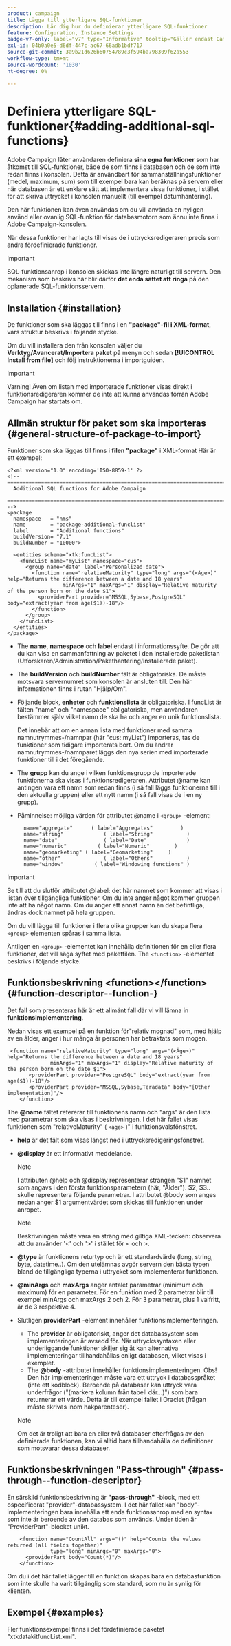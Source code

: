 ```yaml
---
product: campaign
title: Lägga till ytterligare SQL-funktioner
description: Lär dig hur du definierar ytterligare SQL-funktioner
feature: Configuration, Instance Settings
badge-v7-only: label="v7" type="Informative" tooltip="Gäller endast Campaign Classic v7"
exl-id: 04b0a0e5-d6df-447c-ac67-66adb1bdf717
source-git-commit: 3a9b21d626b60754789c3f594ba798309f62a553
workflow-type: tm+mt
source-wordcount: '1030'
ht-degree: 0%

---
```


# Definiera ytterligare SQL-funktioner{#adding-additional-sql-functions}

Adobe Campaign låter användaren definiera **sina egna funktioner** som har åtkomst till SQL-funktioner, både de som finns i databasen och de som inte redan finns i konsolen. Detta är användbart för sammanställningsfunktioner (medel, maximum, sum) som till exempel bara kan beräknas på servern eller när databasen är ett enklare sätt att implementera vissa funktioner, i stället för att skriva uttrycket i konsolen manuellt (till exempel datumhantering).

Den här funktionen kan även användas om du vill använda en nyligen använd eller ovanlig SQL-funktion för databasmotorn som ännu inte finns i Adobe Campaign-konsolen.

När dessa funktioner har lagts till visas de i uttrycksredigeraren precis som andra fördefinierade funktioner.

>[!IMPORTANT]
>
>SQL-funktionsanrop i konsolen skickas inte längre naturligt till servern. Den mekanism som beskrivs här blir därför **det enda sättet att ringa** på den oplanerade SQL-funktionsservern.

## Installation {#installation}

De funktioner som ska läggas till finns i en **&quot;package&quot;-fil i XML-format**, vars struktur beskrivs i följande stycke.

Om du vill installera den från konsolen väljer du **Verktyg/Avancerat/Importera paket** på menyn och sedan **[!UICONTROL Install from file]** och följ instruktionerna i importguiden.

>[!IMPORTANT]
>
>Varning! Även om listan med importerade funktioner visas direkt i funktionsredigeraren kommer de inte att kunna användas förrän Adobe Campaign har startats om.

## Allmän struktur för paket som ska importeras {#general-structure-of-package-to-import}

Funktioner som ska läggas till finns i **filen &quot;package&quot;** i XML-format Här är ett exempel:

```
<?xml version="1.0" encoding='ISO-8859-1' ?>
<!-- ===========================================================================
  Additional SQL functions for Adobe Campaign
  ========================================================================== -->
<package
  namespace   = "nms"
  name        = "package-additional-funclist"
  label       = "Additional functions"
  buildVersion= "7.1"
  buildNumber = "10000">

  <entities schema="xtk:funcList">
    <funcList name="myList" namespace="cus">
      <group name="date" label="Personalized date">
        <function name="relativeMaturity" type="long" args="(<Âge>)" help="Returns the difference between a date and 18 years"
                  minArgs="1" maxArgs="1" display="Relative maturity of the person born on the date $1">
          <providerPart provider="MSSQL,Sybase,PostgreSQL" body="extract(year from age($1))-18"/>
        </function>
      </group>
    </funcList>
  </entities>
</package>
```

* The **name**, **namespace** och **label** endast i informationssyfte. De gör att du kan visa en sammanfattning av paketet i den installerade paketlistan (Utforskaren/Administration/Pakethantering/Installerade paket).
* The **buildVersion** och **buildNumber** fält är obligatoriska. De måste motsvara servernumret som konsolen är ansluten till. Den här informationen finns i rutan &quot;Hjälp/Om&quot;.
* Följande block, **enheter** och **funktionslista** är obligatoriska. I funcList är fälten &quot;name&quot; och &quot;namespace&quot; obligatoriska, men användaren bestämmer själv vilket namn de ska ha och anger en unik funktionslista.

  Det innebär att om en annan lista med funktioner med samma namnutrymmes-/namnpar (här &quot;cus::myList&quot;) importeras, tas de funktioner som tidigare importerats bort. Om du ändrar namnutrymmes-/namnparet läggs den nya serien med importerade funktioner till i det föregående.

* The **grupp** kan du ange i vilken funktionsgrupp de importerade funktionerna ska visas i funktionsredigeraren. Attributet @name kan antingen vara ett namn som redan finns (i så fall läggs funktionerna till i den aktuella gruppen) eller ett nytt namn (i så fall visas de i en ny grupp).
* Påminnelse: möjliga värden för attributet @name i `<group>` -element:

  ```
    name="aggregate"      ( label="Aggregates"         )
    name="string"             ( label="String"           )
    name="date"               ( label="Date"             )
    name="numeric"          ( label="Numeric"        )
    name="geomarketing" ( label="Geomarketing"     )
    name="other"              ( label="Others"           )
    name="window"          ( label="Windowing functions" )
  ```

>[!IMPORTANT]
>
>Se till att du slutför attributet @label: det här namnet som kommer att visas i listan över tillgängliga funktioner. Om du inte anger något kommer gruppen inte att ha något namn. Om du anger ett annat namn än det befintliga, ändras dock namnet på hela gruppen.

Om du vill lägga till funktioner i flera olika grupper kan du skapa flera `<group>`  elementen spåras i samma lista.

Äntligen en `<group>` -elementet kan innehålla definitionen för en eller flera funktioner, det vill säga syftet med paketfilen. The  `<function>`   -elementet beskrivs i följande stycke.

## Funktionsbeskrivning &lt;function>&lt;/function> {#function-descriptor--function-}

Det fall som presenteras här är ett allmänt fall där vi vill lämna in **funktionsimplementering**.

Nedan visas ett exempel på en funktion för&quot;relativ mognad&quot; som, med hjälp av en ålder, anger i hur många år personen har betraktats som mogen.

```
 <function name="relativeMaturity" type="long" args="(<Âge>)" help="Returns the difference between a date and 18 years"
              minArgs="1" maxArgs="1" display="Relative maturity of the person born on the date $1">
       <providerPart provider="PostgreSQL" body="extract(year from age($1))-18"/>
       <providerPart provider="MSSQL,Sybase,Teradata" body="[Other implementation]"/>
    </function>
```

The **@name** fältet refererar till funktionens namn och &quot;args&quot; är den lista med parametrar som ska visas i beskrivningen. I det här fallet visas funktionen som &quot;relativeMaturity&quot; ( `<age>` )&quot; i funktionsvalsfönstret.

* **help** är det fält som visas längst ned i uttrycksredigeringsfönstret.
* **@display** är ett informativt meddelande.

  >[!NOTE]
  >
  >I attributen @help och @display representerar strängen &quot;$1&quot; namnet som angavs i den första funktionsparametern (här, &quot;Ålder&quot;). $2, $3.. skulle representera följande parametrar. I attributet @body som anges nedan anger $1 argumentvärdet som skickas till funktionen under anropet.

  >[!NOTE]
  >
  >Beskrivningen måste vara en sträng med giltiga XML-tecken: observera att du använder &#39;&lt;&#39; och &#39;>&#39; i stället för &lt; och >.

* **@type** är funktionens returtyp och är ett standardvärde (long, string, byte, datetime..). Om den utelämnas avgör servern den bästa typen bland de tillgängliga typerna i uttrycket som implementerar funktionen.
* **@minArgs** och **maxArgs** anger antalet parametrar (minimum och maximum) för en parameter. För en funktion med 2 parametrar blir till exempel minArgs och maxArgs 2 och 2. För 3 parametrar, plus 1 valfritt, är de 3 respektive 4.
* Slutligen **providerPart** -element innehåller funktionsimplementeringen.

   * The **provider** är obligatoriskt, anger det databassystem som implementeringen är avsedd för. När uttryckssyntaxen eller underliggande funktioner skiljer sig åt kan alternativa implementeringar tillhandahållas enligt databasen, vilket visas i exemplet.
   * The **@body** -attributet innehåller funktionsimplementeringen. Obs! Den här implementeringen måste vara ett uttryck i databasspråket (inte ett kodblock). Beroende på databaser kan uttryck vara underfrågor (&quot;(markera kolumn från tabell där...)&quot;) som bara returnerar ett värde. Detta är till exempel fallet i Oraclet (frågan måste skrivas inom hakparenteser).

  >[!NOTE]
  >
  >Om det är troligt att bara en eller två databaser efterfrågas av den definierade funktionen, kan vi alltid bara tillhandahålla de definitioner som motsvarar dessa databaser.

## Funktionsbeskrivningen &quot;Pass-through&quot; {#pass-through--function-descriptor}

En särskild funktionsbeskrivning är **&quot;pass-through&quot;** -block, med ett ospecificerat &quot;provider&quot;-databassystem. I det här fallet kan &quot;body&quot;-implementeringen bara innehålla ett enda funktionsanrop med en syntax som inte är beroende av den databas som används. Under tiden är &quot;ProviderPart&quot;-blocket unikt.

```
    <function name="CountAll" args="()" help="Counts the values returned (all fields together)"
              type="long" minArgs="0" maxArgs="0">
      <providerPart body="Count(*)"/>
    </function>
```

Om du i det här fallet lägger till en funktion skapas bara en databasfunktion som inte skulle ha varit tillgänglig som standard, som nu är synlig för klienten.

## Exempel {#examples}

Fler funktionsexempel finns i det fördefinierade paketet &quot;xtkdatakitfuncList.xml&quot;.
